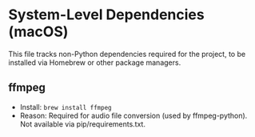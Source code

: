 # System-Level Dependencies (macOS)

This file tracks non-Python dependencies required for the project, to be installed via Homebrew or other package managers.

## ffmpeg
- Install: `brew install ffmpeg`
- Reason: Required for audio file conversion (used by ffmpeg-python). Not available via pip/requirements.txt. 